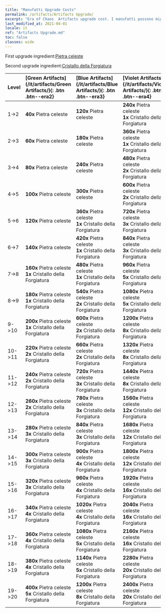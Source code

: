```yaml
---
title: "Manufatti Upgrade Costs"
permalink: /artifacts/Artifacts Upgrade/
excerpt: "Era of Chaos  Artifacts upgrade cost. I manufatti possono migliorare gli attributi degli eroi e sbloccare tecniche più potenti."
last_modified_at: 2021-04-01
locale: it
ref: "Artifacts Upgrade.md"
toc: false
classes: wide
---
```


  First upgrade ingredient:[Pietra celeste](/it/Items/art_188/)

  Second upgrade ingredient:[Cristallo della Forgiatura](/it/Items/art_189/)

  |  Level  | [Green Artifacts](/it/artifacts/Green Artifacts/){: .btn .btn--era2} | [Blue Artifacts](/it/artifacts/Blue Artifacts/){: .btn .btn--era3} | [Violet Artifacts](/it/artifacts/Violet Artifacts/){: .btn .btn--era4} | [Orange Artifacts](/it/artifacts/Orange Artifacts/){: .btn .btn--era5} |
  |:--------|:-------|:-------|:-------|:-------|
  | 1->2 | **40x** Pietra celeste | **120x** Pietra celeste | **240x** Pietra celeste<br/> **1x** Cristallo della Forgiatura | **400x** Pietra celeste<br/> **2x** Cristallo della Forgiatura |
  | 2->3 | **60x** Pietra celeste | **180x** Pietra celeste | **360x** Pietra celeste<br/> **1x** Cristallo della Forgiatura | **600x** Pietra celeste<br/> **2x** Cristallo della Forgiatura |
  | 3->4 | **80x** Pietra celeste | **240x** Pietra celeste | **480x** Pietra celeste<br/> **2x** Cristallo della Forgiatura | **800x** Pietra celeste<br/> **3x** Cristallo della Forgiatura |
  | 4->5 | **100x** Pietra celeste | **300x** Pietra celeste | **600x** Pietra celeste<br/> **2x** Cristallo della Forgiatura | **1000x** Pietra celeste<br/> **3x** Cristallo della Forgiatura |
  | 5->6 | **120x** Pietra celeste | **360x** Pietra celeste<br/> **1x** Cristallo della Forgiatura | **720x** Pietra celeste<br/> **3x** Cristallo della Forgiatura | **1200x** Pietra celeste<br/> **5x** Cristallo della Forgiatura |
  | 6->7 | **140x** Pietra celeste | **420x** Pietra celeste<br/> **1x** Cristallo della Forgiatura | **840x** Pietra celeste<br/> **3x** Cristallo della Forgiatura | **1400x** Pietra celeste<br/> **5x** Cristallo della Forgiatura |
  | 7->8 | **160x** Pietra celeste<br/> **1x** Cristallo della Forgiatura | **480x** Pietra celeste<br/> **1x** Cristallo della Forgiatura | **960x** Pietra celeste<br/> **5x** Cristallo della Forgiatura | **1600x** Pietra celeste<br/> **8x** Cristallo della Forgiatura |
  | 8->9 | **180x** Pietra celeste<br/> **1x** Cristallo della Forgiatura | **540x** Pietra celeste<br/> **2x** Cristallo della Forgiatura | **1080x** Pietra celeste<br/> **5x** Cristallo della Forgiatura | **1800x** Pietra celeste<br/> **8x** Cristallo della Forgiatura |
  | 9->10 | **200x** Pietra celeste<br/> **1x** Cristallo della Forgiatura | **600x** Pietra celeste<br/> **2x** Cristallo della Forgiatura | **1200x** Pietra celeste<br/> **8x** Cristallo della Forgiatura | **2000x** Pietra celeste<br/> **12x** Cristallo della Forgiatura |
  | 10->11 | **220x** Pietra celeste<br/> **2x** Cristallo della Forgiatura | **660x** Pietra celeste<br/> **2x** Cristallo della Forgiatura | **1320x** Pietra celeste<br/> **8x** Cristallo della Forgiatura | **2200x** Pietra celeste<br/> **12x** Cristallo della Forgiatura |
  | 11->12 | **240x** Pietra celeste<br/> **2x** Cristallo della Forgiatura | **720x** Pietra celeste<br/> **3x** Cristallo della Forgiatura | **1440x** Pietra celeste<br/> **8x** Cristallo della Forgiatura | **2400x** Pietra celeste<br/> **16x** Cristallo della Forgiatura |
  | 12->13 | **260x** Pietra celeste<br/> **2x** Cristallo della Forgiatura | **780x** Pietra celeste<br/> **3x** Cristallo della Forgiatura | **1560x** Pietra celeste<br/> **12x** Cristallo della Forgiatura | **2600x** Pietra celeste<br/> **16x** Cristallo della Forgiatura |
  | 13->14 | **280x** Pietra celeste<br/> **3x** Cristallo della Forgiatura | **840x** Pietra celeste<br/> **3x** Cristallo della Forgiatura | **1680x** Pietra celeste<br/> **12x** Cristallo della Forgiatura | **2800x** Pietra celeste<br/> **20x** Cristallo della Forgiatura |
  | 14->15 | **300x** Pietra celeste<br/> **3x** Cristallo della Forgiatura | **900x** Pietra celeste<br/> **4x** Cristallo della Forgiatura | **1800x** Pietra celeste<br/> **12x** Cristallo della Forgiatura | **3000x** Pietra celeste<br/> **20x** Cristallo della Forgiatura |
  | 15->16 | **320x** Pietra celeste<br/> **3x** Cristallo della Forgiatura | **960x** Pietra celeste<br/> **4x** Cristallo della Forgiatura | **1920x** Pietra celeste<br/> **16x** Cristallo della Forgiatura | **3200x** Pietra celeste<br/> **25x** Cristallo della Forgiatura |
  | 16->17 | **340x** Pietra celeste<br/> **4x** Cristallo della Forgiatura | **1020x** Pietra celeste<br/> **4x** Cristallo della Forgiatura | **2040x** Pietra celeste<br/> **16x** Cristallo della Forgiatura | **3400x** Pietra celeste<br/> **25x** Cristallo della Forgiatura |
  | 17->18 | **360x** Pietra celeste<br/> **4x** Cristallo della Forgiatura | **1080x** Pietra celeste<br/> **5x** Cristallo della Forgiatura | **2160x** Pietra celeste<br/> **16x** Cristallo della Forgiatura | **3600x** Pietra celeste<br/> **30x** Cristallo della Forgiatura |
  | 18->19 | **380x** Pietra celeste<br/> **4x** Cristallo della Forgiatura | **1140x** Pietra celeste<br/> **5x** Cristallo della Forgiatura | **2280x** Pietra celeste<br/> **20x** Cristallo della Forgiatura | **3800x** Pietra celeste<br/> **30x** Cristallo della Forgiatura |
  | 19->20 | **400x** Pietra celeste<br/> **5x** Cristallo della Forgiatura | **1200x** Pietra celeste<br/> **8x** Cristallo della Forgiatura | **2400x** Pietra celeste<br/> **20x** Cristallo della Forgiatura | **4000x** Pietra celeste<br/> **35x** Cristallo della Forgiatura |
